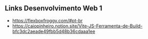 ## Links Desenvolvimento Web 1

* <https://flexboxfroggy.com/#pt-br>
* <https://caiopinheiro.notion.site/Vite-JS-Ferramenta-de-Build-bfc3dc2aeade49fbb5d48b36cdaaa1ee>
